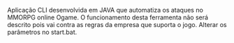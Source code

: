 Aplicação CLI desenvolvida em JAVA que automatiza os ataques no MMORPG online Ogame. O funcionamento desta ferramenta não será descrito pois vai contra as regras da empresa que suporta o jogo.
Alterar os parâmetros no start.bat.

